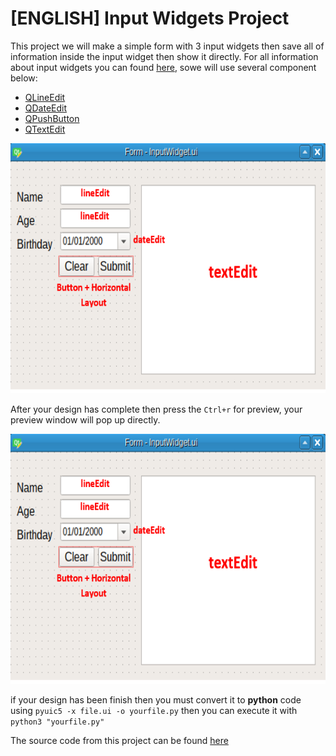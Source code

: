 # [ENGLISH] Input Widgets Project
This project we will make a simple form with 3 input widgets then save all of information inside the input widget 
then show it directly. For all information about input widgets you can found [here](http://pyqt.sourceforge.net/Docs/PyQt4/qtgui.html), sowe will use several component below:

* [QLineEdit](http://pyqt.sourceforge.net/Docs/PyQt4/qlineedit.html) 
* [QDateEdit](http://pyqt.sourceforge.net/Docs/PyQt4/qdateedit.html)
* [QPushButton](http://pyqt.sourceforge.net/Docs/PyQt4/qpushbutton.html)
* [QTextEdit](http://pyqt.sourceforge.net/Docs/PyQt4/qtextedit.html)

<img src="/images/Inputwidgets1.PNG" height="400">

After your design has complete then press the ```Ctrl+r``` for preview, your preview window will pop up directly.

<img src="/images/Inputwidgets1.PNG" height="400">

if your design has been finish then you must convert it to **python** code using ```pyuic5 -x file.ui -o yourfile.py``` then you can execute it with ```python3 "yourfile.py"```

The source code from this project can be found [here](/src)
